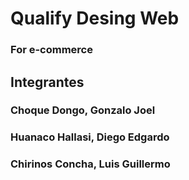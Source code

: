 # Qualify Desing Web
### For e-commerce
## Integrantes
### Choque Dongo, Gonzalo Joel
### Huanaco Hallasi, Diego Edgardo
### Chirinos Concha, Luis Guillermo
